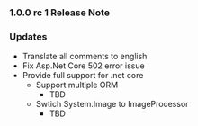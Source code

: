 ﻿### 1.0.0 rc 1 Release Note

### Updates

- Translate all comments to english
- Fix Asp.Net Core 502 error issue
- Provide full support for .net core
	- Support multiple ORM
		- TBD
	- Swtich System.Image to ImageProcessor
		- TBD
